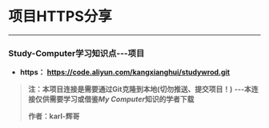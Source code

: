 # 项目HTTPS分享

---

### Study-Computer学习知识点---项目
  - **https：**
  **https://code.aliyun.com/kangxianghui/studywrod.git** 
> **注：本项目连接是需要通过Git克隆到本地(切勿推送、提交项目！)**
> **---本连接仅供需要学习或借鉴*****My Computer*****知识的学者下载**
> 
> **作者：karl-辉哥**
